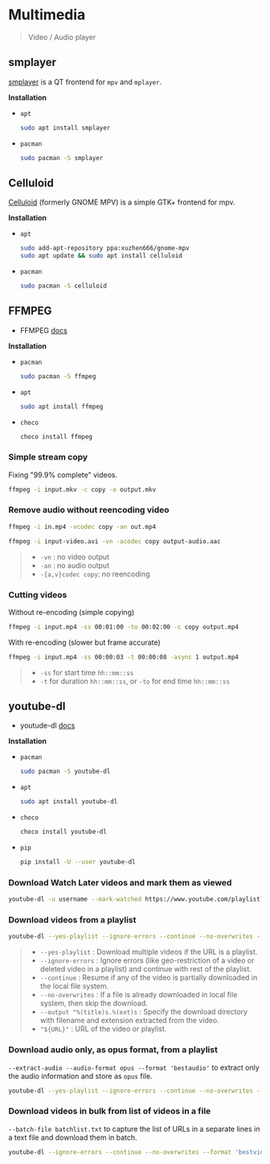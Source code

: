 # Multimedia


> Video / Audio player

<!--more-->

## smplayer

[smplayer](https://www.smplayer.info) is a QT frontend for `mpv` and `mplayer`.

**Installation**

- `apt`
  ```bash
  sudo apt install smplayer
  ```
- `pacman`
  ```bash
  sudo pacman -S smplayer
  ```

## Celluloid

[Celluloid](https://celluloid-player.github.io) (formerly GNOME MPV) is a simple GTK+ frontend for mpv.

**Installation**

- `apt`
  ```bash
  sudo add-apt-repository ppa:xuzhen666/gnome-mpv
  sudo apt update && sudo apt install celluloid
  ```
- `pacman`
  ```bash
  sudo pacman -S celluloid
  ```

## FFMPEG

- FFMPEG [docs](https://ffmpeg.org/ffmpeg-all.html)

**Installation**
- `pacman`
  ```bash
  sudo pacman -S ffmpeg
  ```
- `apt`
  ```bash
  sudo apt install ffmpeg
  ```
- `choco`
  ```bash
  choco install ffmpeg
  ```

### Simple stream copy

Fixing "99.9% complete" videos.

```bash
ffmpeg -i input.mkv -c copy -o output.mkv
```

### Remove audio without reencoding video

```bash
ffmpeg -i in.mp4 -vcodec copy -an out.mp4
```

```bash
ffmpeg -i input-video.avi -vn -acodec copy output-audio.aac
```

> - `-vn` : no video output
> - `-an` : no audio output
> - `-{a,v}codec copy`: no reencoding

### Cutting videos

Without re-encoding (simple copying)

```bash
ffmpeg -i input.mp4 -ss 00:01:00 -to 00:02:00 -c copy output.mp4
```

With re-encoding (slower but frame accurate)

```bash
ffmpeg -i input.mp4 -ss 00:00:03 -t 00:00:08 -async 1 output.mp4
```

> - `-ss` for start time `hh::mm::ss`
> - `-t` for duration  `hh::mm::ss`, or `-to` for end time `hh::mm::ss`

## youtube-dl

- youtude-dl [docs](https://github.com/ytdl-org/youtube-dl/blob/master/README.md)

**Installation**
- `pacman`
  ```bash
  sudo pacman -S youtube-dl
  ```
- `apt`
  ```bash
  sudo apt install youtube-dl
  ```
- `choco`
  ```bash
  choco install youtube-dl
  ```
- `pip`
  ```bash
  pip install -U --user youtube-dl
  ```

### Download Watch Later videos and mark them as viewed

```bash
youtube-dl -u username --mark-watched https://www.youtube.com/playlist?list=WL
```

### Download videos from a playlist

```bash
youtube-dl --yes-playlist --ignore-errors --continue --no-overwrites --output "%(title)s.%(ext)s" "${URL}"
```

> - `--yes-playlist` : Download multiple videos if the URL is a playlist.
> - `--ignore-errors` : Ignore errors (like geo-restriction of a video or deleted video in a playlist) and continue with rest of the playlist.
> - `--continue` : Resume if any of the video is partially downloaded in the local file system.
> - `--no-overwrites` : If a file is already downloaded in local file system, then skip the download.
> - `--output "%(title)s.%(ext)s` : Specify the download directory with filename and extension extracted from the video.
> - `"${URL}"` : URL of the video or playlist.

### Download audio only, as opus format, from a playlist

`--extract-audio --audio-format opus --format 'bestaudio'` to extract only the audio information and store as `opus` file.

```bash
youtube-dl --yes-playlist --ignore-errors --continue --no-overwrites --extract-audio --audio-format opus --format 'bestaudio' --output "%(title)s.%(ext)s" "${URL}"
```

### Download videos in bulk from list of videos in a file

`--batch-file batchlist.txt` to capture the list of URLs in a separate lines in a text file and download them in batch.

```bash
youtube-dl --ignore-errors --continue --no-overwrites --format 'bestvideo+bestaudio' --batch-file batchlist.txt --output "%(title)s.%(ext)s"
```

